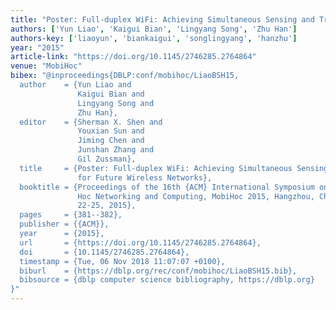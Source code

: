 ```yaml
---
title: "Poster: Full-duplex WiFi: Achieving Simultaneous Sensing and Transmission for Future Wireless Networks"
authors: ['Yun Liao', 'Kaigui Bian', 'Lingyang Song', 'Zhu Han']
authors-key: ['liaoyun', 'biankaigui', 'songlingyang', 'hanzhu']
year: "2015"
article-link: "https://doi.org/10.1145/2746285.2764864"
venue: "MobiHoc"
bibex: "@inproceedings{DBLP:conf/mobihoc/LiaoBSH15,
  author    = {Yun Liao and
               Kaigui Bian and
               Lingyang Song and
               Zhu Han},
  editor    = {Sherman X. Shen and
               Youxian Sun and
               Jiming Chen and
               Junshan Zhang and
               Gil Zussman},
  title     = {Poster: Full-duplex WiFi: Achieving Simultaneous Sensing and Transmission
               for Future Wireless Networks},
  booktitle = {Proceedings of the 16th {ACM} International Symposium on Mobile Ad
               Hoc Networking and Computing, MobiHoc 2015, Hangzhou, China, June
               22-25, 2015},
  pages     = {381--382},
  publisher = {{ACM}},
  year      = {2015},
  url       = {https://doi.org/10.1145/2746285.2764864},
  doi       = {10.1145/2746285.2764864},
  timestamp = {Tue, 06 Nov 2018 11:07:07 +0100},
  biburl    = {https://dblp.org/rec/conf/mobihoc/LiaoBSH15.bib},
  bibsource = {dblp computer science bibliography, https://dblp.org}
}"
---
```

